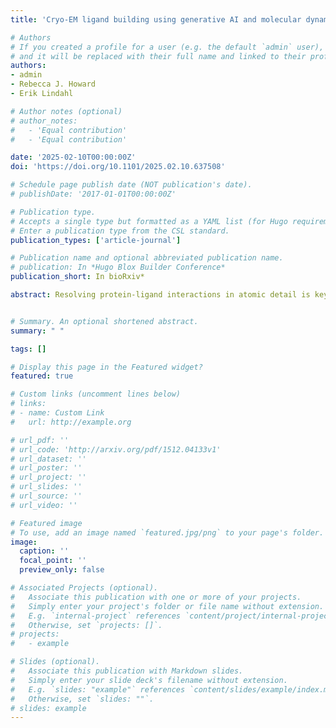 ```yaml
---
title: 'Cryo-EM ligand building using generative AI and molecular dynamics'

# Authors
# If you created a profile for a user (e.g. the default `admin` user), write the username (folder name) here
# and it will be replaced with their full name and linked to their profile.
authors:
- admin
- Rebecca J. Howard
- Erik Lindahl

# Author notes (optional)
# author_notes:
#   - 'Equal contribution'
#   - 'Equal contribution'

date: '2025-02-10T00:00:00Z'
doi: 'https://doi.org/10.1101/2025.02.10.637508'

# Schedule page publish date (NOT publication's date).
# publishDate: '2017-01-01T00:00:00Z'

# Publication type.
# Accepts a single type but formatted as a YAML list (for Hugo requirements).
# Enter a publication type from the CSL standard.
publication_types: ['article-journal']

# Publication name and optional abbreviated publication name.
# publication: In *Hugo Blox Builder Conference*
publication_short: In bioRxiv*

abstract: Resolving protein-ligand interactions in atomic detail is key to understanding how small molecules regulate macromolecular function. Although recent breakthroughs in cryogenic electron microscopy (cryo-EM) have enabled high-quality reconstruction of numerous complex biomolecules, the resolution of bound ligands is often relatively poor. Furthermore, automated methods for building and refining molecular models into cryo-EM maps have largely focused on proteins and may not be optimized for the diverse properties of small-molecule ligands. Here, we present an approach that integrates generative artificial intelligence (AI) with cryo-EM density-guided simulations to fit ligands into experimental maps. Using three inputs- 1) a protein amino acid sequence, 2) a ligand specification, and 3) an experimental cryo-EM map, we validated our approach on a set of biomedically relevant protein-ligand complexes including kinases, GPCRs, and solute transporters, none of which were present in the AI training data. In cases for which generative AI was not sufficient to predict experimental poses outright, integration of flexible fitting into molecular dynamics simulations improved ligand model-to-map cross-correlation relative to the deposited structure from 40-71% to 82-95%. This work offers a straightforward template for integrating generative AI and density-guided simulations to automate model building in cryo-EM maps of ligand-protein complexes, with potential applications for characterization and design of novel modulators and drugs.


# Summary. An optional shortened abstract.
summary: " "

tags: []

# Display this page in the Featured widget?
featured: true

# Custom links (uncomment lines below)
# links:
# - name: Custom Link
#   url: http://example.org

# url_pdf: ''
# url_code: 'http://arxiv.org/pdf/1512.04133v1'
# url_dataset: ''
# url_poster: ''
# url_project: ''
# url_slides: ''
# url_source: ''
# url_video: ''

# Featured image
# To use, add an image named `featured.jpg/png` to your page's folder.
image:
  caption: ''
  focal_point: ''
  preview_only: false

# Associated Projects (optional).
#   Associate this publication with one or more of your projects.
#   Simply enter your project's folder or file name without extension.
#   E.g. `internal-project` references `content/project/internal-project/index.md`.
#   Otherwise, set `projects: []`.
# projects:
#   - example

# Slides (optional).
#   Associate this publication with Markdown slides.
#   Simply enter your slide deck's filename without extension.
#   E.g. `slides: "example"` references `content/slides/example/index.md`.
#   Otherwise, set `slides: ""`.
# slides: example
---
```


<!-- {{% callout note %}}
Click the _Cite_ button above to demo the feature to enable visitors to import publication metadata into their reference management software.
{{% /callout %}}

{{% callout note %}}
Create your slides in Markdown - click the _Slides_ button to check out the example.
{{% /callout %}}

Add the publication's **full text** or **supplementary notes** here. You can use rich formatting such as including [code, math, and images](https://docs.hugoblox.com/content/writing-markdown-latex/). -->
